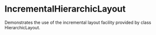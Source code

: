 # IncrementalHierarchicLayout

Demonstrates the use of the incremental layout facility provided by class HierarchicLayout.
